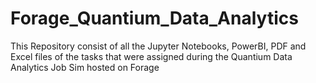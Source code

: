 # Forage_Quantium_Data_Analytics
This Repository consist of all the Jupyter Notebooks, PowerBI, PDF and Excel files of the tasks that were assigned during the Quantium Data Analytics Job Sim hosted on Forage
